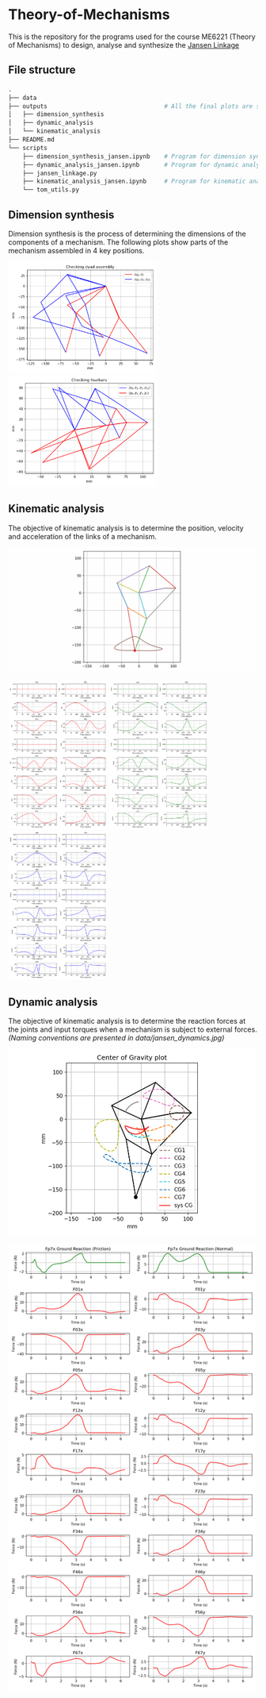 # Theory-of-Mechanisms
This is the repository for the programs used for the course ME6221 (Theory of Mechanisms) to design, analyse and synthesize the [Jansen Linkage](https://en.wikipedia.org/wiki/Jansen%27s_linkage)

## File structure
```python
.
├── data
├── outputs                                 # All the final plots are saved here
│   ├── dimension_synthesis
│   ├── dynamic_analysis
│   └── kinematic_analysis
├── README.md
└── scripts
    ├── dimension_synthesis_jansen.ipynb    # Program for dimension synthesis 
    ├── dynamic_analysis_jansen.ipynb       # Program for dynamic analysis
    ├── jansen_linkage.py
    ├── kinematic_analysis_jansen.ipynb     # Program for kinematic analysis
    └── tom_utils.py

```
## Dimension synthesis
Dimension synthesis is the process of determining the dimensions of the components of a mechanism. The following plots show parts of the mechanism assembled in 4 key positions.
<p float="left">
  <img src="outputs/dimension_synthesis/dyad_assembly.png" width="300"/>
  <img src="outputs/dimension_synthesis/four_bar.png" width="300"/>
</p>


## Kinematic analysis
The objective of kinematic analysis is to determine the position, velocity and acceleration of the links of a mechanism.
<p float="left">
  <img src="outputs/jansen_linkage.gif" width="500" title="Kinematic animation of the Jansen Linkage"/>
</p>
<p float="left">
  <img src="outputs/kinematic_analysis/position_angle_plots.png" width="200" title="Position vs time plot of each joint"/>
  <img src="outputs/kinematic_analysis/velocity_angle_plots.png" width="200" title="Velocity vs time plot of each joint"/>
    <img src="outputs/kinematic_analysis/acceleration_angle_plots.png" width="200" title="Acceleration vs time plot of each joint"/>
</p>

## Dynamic analysis
The objective of kinematic analysis is to determine the reaction forces at the joints and input torques when a mechanism is subject to external forces.
*(Naming conventions are presented in data/jansen_dynamics.jpg)*
<p float="left">
  <img src="outputs/dynamic_analysis/center_of_gravity.png" width="500" title="Plot of the center of gravity of the system and the links"/>
</p>
<p float="left">
  <img src="outputs/dynamic_analysis/walking_force_plots.png" width="500" title="The reaction forces at the joints of the mechanism, when subjected to a ground reaction force"/>
</p>


